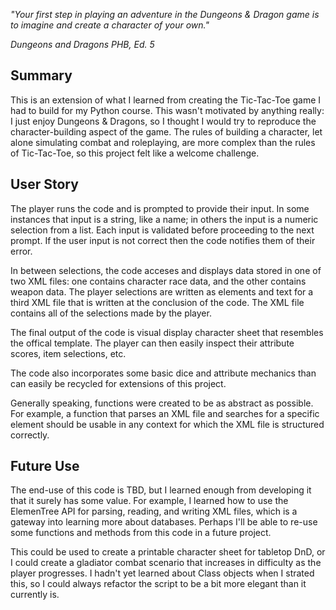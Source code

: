 *"Your first step in playing an adventure in the Dungeons & Dragon game is to imagine and create a character of your own."*

*Dungeons and Dragons PHB, Ed. 5*

## Summary ##

This is an extension of what I learned from creating the Tic-Tac-Toe game I had to build for my Python course. This wasn't motivated by anything really: I just enjoy Dungeons & Dragons, so I thought I would try to reproduce the character-building aspect of the game. The rules of building a character, let alone simulating combat and roleplaying, are more complex than the rules of Tic-Tac-Toe, so this project felt like a welcome challenge.

## User Story ##

The player runs the code and is prompted to provide their input. In some instances that input is a string, like a name; in others the input is a numeric selection from a list. Each input is validated before proceeding to the next prompt. If the user input is not correct then the code notifies them of their error.

In between selections, the code acceses and displays data stored in one of two XML files: one contains character race data, and the other contains weapon data. The player selections are written as elements and text for a third XML file that is written at the conclusion of the code. The XML file contains all of the selections made by the player. 

The final output of the code is visual display character sheet that resembles the offical template. The player can then easily inspect their attribute scores, item selections, etc. 

The code also incorporates some basic dice and attribute mechanics than can easily be recycled for extensions of this project.

Generally speaking, functions were created to be as abstract as possible. For example, a function that parses an XML file and searches for a specific element should be usable in any context for which the XML file is structured correctly.

## Future Use ##

The end-use of this code is TBD, but I learned enough from developing it that it surely has some value. For example, I learned how to use the ElemenTree API for parsing, reading, and writing XML files, which is a gateway into learning more about databases. Perhaps I'll be able to re-use some functions and methods from this code in a future project.

This could be used to create a printable character sheet for tabletop DnD, or I could create a gladiator combat scenario that increases in difficulty as the player progresses. I hadn't yet learned about Class objects when I strated this, so I could always refactor the script to be a bit more elegant than it currently is.
